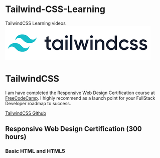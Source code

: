 # Tailwind-CSS-Learning
TailwindCSS Learning videos
![alt text](https://github.com/ChrisFisqly/Tailwind-CSS-Learning/blob/master/public/img/tailwindcss%20logo.png "TailwindCSS Logo")

# TailwindCSS

I am have completed the Responsive Web Design Certification course at [FreeCodeCamp](https://www.freecodecamp.org/learn). I highly recommend as a launch point for your FullStack Developer roadmap to success.

[TailwindCSS Github](https://github.com/tailwindlabs/tailwindcss)

## Responsive Web Design Certification (300 hours)

### Basic HTML and HTML5
